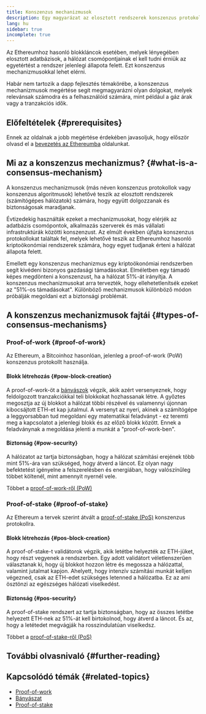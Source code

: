 ```yaml
---
title: Konszenzus mechanizmusok
description: Egy magyarázat az elosztott rendszerek konszenzus protokolljairól és szerepükről az Ethereumban.
lang: hu
sidebar: true
incomplete: true
---
```


Az Ethereumhoz hasonló blokkláncok esetében, melyek lényegében elosztott adatbázisok, a hálózat csomópontjainak el kell tudni érniük az egyetértést a rendszer jelenlegi állapota felett. Ezt konszenzus mechanizmusokkal lehet elérni.

Habár nem tartozik a dapp fejlesztés témakörébe, a konszenzus mechanizmusok megértése segít megmagyarázni olyan dolgokat, melyek relevánsak számodra és a felhasználóid számára, mint például a gáz árak vagy a tranzakciós idők.

## Előfeltételek {#prerequisites}

Ennek az oldalnak a jobb megértése érdekében javasoljuk, hogy először olvasd el a [bevezetés az Ethereumba](/developers/docs/intro-to-ethereum/) oldalunkat.

## Mi az a konszenzus mechanizmus? {#what-is-a-consensus-mechanism}

A konszenzus mechanizmusok (más néven konszenzus protokollok vagy konszenzus algoritmusok) lehetővé teszik az elosztott rendszerek (számítógépes hálózatok) számára, hogy együtt dolgozzanak és biztonságosak maradjanak.

Évtizedekig használták ezeket a mechanizmusokat, hogy elérjék az adatbázis csomópontok, alkalmazás szerverek és más vállalati infrastruktúrák közötti konszenzust. Az elmúlt években újfajta konszenzus protokollokat találtak fel, melyek lehetővé teszik az Ethereumhoz hasonló kriptoökonómiai rendszerek számára, hogy egyet tudjanak érteni a hálózat állapota felett.

Emellett egy konszenzus mechanizmus egy kriptoökonómiai rendszerben segít kivédeni bizonyos gazdasági támadásokat. Elméletben egy támadó képes megdönteni a konszenzust, ha a hálózat 51%-át irányítja. A konszenzus mechanizmusokat arra tervezték, hogy ellehetetlenítsék ezeket az "51%-os támadásokat". Különböző mechanizmusok különböző módon próbálják megoldani ezt a biztonsági problémát.

## A konszenzus mechanizmusok fajtái {#types-of-consensus-mechanisms}

### Proof-of-work {#proof-of-work}

Az Ethereum, a Bitcoinhoz hasonlóan, jelenleg a proof-of-work (PoW) konszenzus protokollt használja.

#### Blokk létrehozás {#pow-block-creation}

A proof-of-work-öt a [bányászok](/developers/docs/consensus-mechanisms/pow/mining/) végzik, akik azért versenyeznek, hogy feldolgozott tranzakciókkal teli blokkokat hozhassanak létre. A győztes megosztja az új blokkot a hálózat többi részével és valamennyi újonnan kibocsájtott ETH-et kap jutalmul. A versenyt az nyeri, akinek a számítógépe a leggyorsabban tud megoldani egy matematikai feladványt - ez teremti meg a kapcsolatot a jelenlegi blokk és az előző blokk között. Ennek a feladványnak a megoldása jelenti a munkát a "proof-of-work-ben".

#### Biztonság {#pow-security}

A hálózatot az tartja biztonságban, hogy a hálózat számítási erejének több mint 51%-ára van szükséged, hogy átverd a láncot. Ez olyan nagy befektetést igényelne a felszerelésben és energiában, hogy valószínűleg többet költenél, mint amennyit nyernél vele.

Többet a [proof-of-work-ről (PoW)](/developers/docs/consensus-mechanisms/pow/)

### Proof-of-stake {#proof-of-stake}

Az Ethereum a tervek szerint átvált a [proof-of-stake (PoS)](/developers/docs/consensus-mechanisms/pos/) konszenzus protokollra.

#### Blokk létrehozás {#pos-block-creation}

A proof-of-stake-t validátorok végzik, akik letétbe helyezték az ETH-jüket, hogy részt vegyenek a rendszerben. Egy adott validátort véletlenszerűen választanak ki, hogy új blokkot hozzon létre és megossza a hálózattal, valamint jutalmat kapjon. Ahelyett, hogy intenzív számítási munkát kelljen végezned, csak az ETH-edet szükséges letenned a hálózatba. Ez az ami ösztönzi az egészséges hálózati viselkedést.

#### Biztonság {#pos-security}

A proof-of-stake rendszert az tartja biztonságban, hogy az összes letétbe helyezett ETH-nek az 51%-át kell birtokolnod, hogy átverd a láncot. És az, hogy a letétedet megvágják ha rosszindulatúan viselkedsz.

Többet a [proof-of-stake-ről (PoS)](/developers/docs/consensus-mechanisms/pos/)

## További olvasnivaló {#further-reading}

## Kapcsolódó témák {#related-topics}

- [Proof-of-work](/developers/docs/consensus-mechanisms/pow/)
- [Bányászat](/developers/docs/consensus-mechanisms/pow/mining/)
- [Proof-of-stake](/developers/docs/consensus-mechanisms/pos/)
